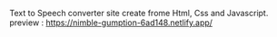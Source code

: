Text to Speech converter site create frome Html, Css and Javascript.
preview : https://nimble-gumption-6ad148.netlify.app/
